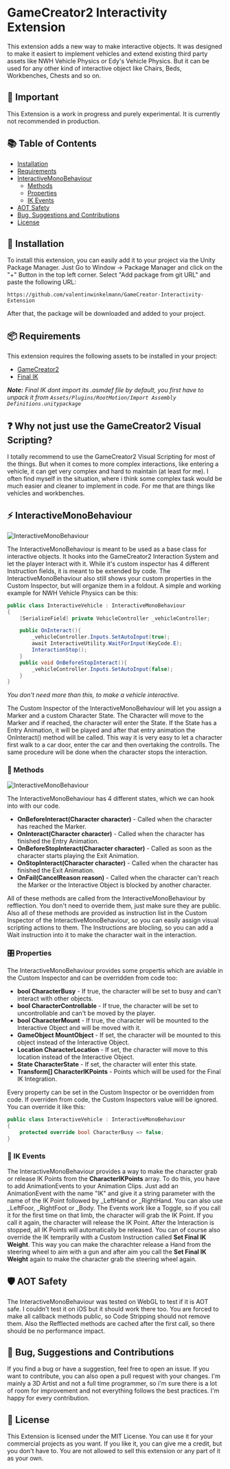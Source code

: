 # GameCreator2 Interactivity Extension
This extension adds a new way to make interactive objects. It was designed to make it easiert to implement vehicles and extend existing third party assets like NWH Vehicle Physics or Edy's Vehicle Physics. But it can be used for any other kind of interactive object like Chairs, Beds, Workbenches, Chests and so on.

## 🚨 Important
This Extension is a work in progress and purely experimental. It is currently not recommended in production.

## 📚 Table of Contents
- [Installation](#-installation)
- [Requirements](#-requirements)
- [InteractiveMonoBehaviour](#-interactivemonobehaviour)
  - [Methods](#-methods)
  - [Properties](#-properties)
  - [IK Events](#-ik-events)
- [AOT Safety](#-aot-safety)
- [Bug, Suggestions and Contributions](#-bug-suggestions-and-contributions)
- [License](#-license)

## 💾 Installation
To install this extension, you can easily add it to your project via the Unity Package Manager. Just Go to Window -> Package Manager and click on the "+" Button in the top left corner. Select "Add package from git URL" and paste the following URL:
```
https://github.com/valentinwinkelmann/GameCreator-Interactivity-Extension
```
After that, the package will be downloaded and added to your project.

## 📦 Requirements
This extension requires the following assets to be installed in your project:
- [GameCreator2](https://assetstore.unity.com/packages/tools/game-toolkits/game-creator-2-203069)
- [Final IK](https://assetstore.unity.com/packages/tools/animation/final-ik-14290)

***Note:** Final IK dont import its .asmdef file by default, you first have to unpack it from ```Assets/Plugins/RootMotion/Import Assembly Definitions.unitypackage```* 

## ❓ Why not just use the GameCreator2 Visual Scripting?
I totally recommend to use the GameCreator2 Visual Scripting for most of the things. But when it comes to more complex interactions, like entering a vehicle, it can get very complex and hard to maintain (at least for me). I often find myself in the situation, where i think some complex task would be much easier and cleaner to implement in code. For me that are things like vehicles and workbenches.

## ⚡ InteractiveMonoBehaviour
![InteractiveMonoBehaviour](/.GithubDocumentation~/Inspector_01.png)

The InteractiveMonoBehaviour is meant to be used as a base class for interactive objects. It hooks into the GameCreator2 Interaction System and let the player Interact with it. While it's custom inspector has 4 different Instruction fields, it is meant to be extended by code. The InteractiveMonoBehaviour also still shows your custom properties in the Custom Inspector, but will organize them in a foldout.
A simple and working example for NWH Vehicle Physics can be this:
```csharp
public class InteractiveVehicle : InteractiveMonoBehaviour
{
    [SerializeField] private VehicleController _vehicleController;

    public OnInteract(){
        _vehicleController.Inputs.SetAutoInput(true);
        await InteractiveUtility.WaitForInput(KeyCode.E);
        InteractionStop();
    }
    public void OnBeforeStopInteract(){
        _vehicleController.Inputs.SetAutoInput(false);
    }
}
```
*You don't need more than this, to make a vehicle interactive.*

The Custom Inspector of the InteractiveMonoBehaviour will let you assign a Marker and a custom Character State. The Character will move to the Marker and if reached, the character will enter the State. If the State has a Entry Animation, it will be played and after that entry animation the OnInteract() method will be called. This way it is very easy to let a character first walk to a car door, enter the car and then overtaking the controlls. The same procedure will be done when the character stops the interaction.
### 🔌 Methods
![InteractiveMonoBehaviour](/.GithubDocumentation~/Inspector_02.png)

The InteractiveMonoBehaviour has 4 different states, which we can hook into with our code.
- **OnBeforeInteract(Character character)** - Called when the character has reached the Marker.
- **OnInteract(Character character)** - Called when the character has finished the Entry Animation.
- **OnBeforeStopInteract(Character character)** - Called as soon as the character starts playing the Exit Animation.
- **OnStopInteract(Character character)** - Called when the character has finished the Exit Animation.
- **OnFail(CancelReason reason)** - Called when the character can't reach the Marker or the Interactive Object is blocked by another character.

All of these methods are called from the InteractiveMonoBehaviour by refflection. You don't need to override them, just make sure they are public. Also all of these methods are provided as instruction list in the Custom Inspector of the InteractiveMonoBehaviour, so you can easily assign visual scripting actions to them. The Instructions are blocling, so you can add a Wait instruction into it to make the character wait in the interaction.

### 🎛️ Properties
The InteractiveMonoBehaviour provides some propertis which are aviable in the Custom Inspector and can be overridden from code too:
- **bool CharacterBusy** - If true, the character will be set to busy and can't interact with other objects.
- **bool CharacterControllable** - If true, the character will be set to uncontrollable and can't be moved by the player.
- **bool CharacterMount** - If true, the character will be mounted to the Interactive Object and will be moved with it.
- **GameObject MountObject** - If set, the character will be mounted to this object instead of the Interactive Object.
- **Location CharacterLocation** - If set, the character will move to this location instead of the Interactive Object.
- **State CharacterState** - If set, the character will enter this state.
- **Transform[] CharacterIKPoints** - Points which will be used for the Final IK Integration.

Every property can be set in the Custom Inspector or be overridden from code. If overriden from code, the Custom Inspectors value will be ignored. You can override it like this:
```csharp
public class InteractiveVehicle : InteractiveMonoBehaviour
{
    protected override bool CharacterBusy => false;
}
```

### 🩻 IK Events
The InteractiveMonoBehaviour provides a way to make the character grab or release IK Points from the **CharacterIKPoints** array. To do this, you have to add AnimationEvents to your Animation Clips.
Just add an AnimationEvent with the name "IK" and give it a string parameter with the name of the IK Point followed by _LeftHand or _RightHand. You can also use _LeftFoor, _RightFoot or _Body. The Events work like a Toggle, so if you call it for the first time on that limb, the character will grab the IK Point. If you call it again, the character will release the IK Point. After the Interaction is stopped, all IK Points will automatically be released.
You can of course also override the IK temprarily with a Custom Instruction called **Set Final IK Weight**. This way you can make the charachter release a Hand from the steering wheel to aim with a gun and after aim you call the **Set Final IK Weight** again to make the character grab the steering wheel again.


## 🛡️ AOT Safety
The InteractiveMonoBehaviour was tested on WebGL to test if it is AOT safe. I couldn't test it on iOS but it should work there too. You are forced to make all callback methods public, so Code Stripping should not remove them. Also the Refflected methods are cached after the first call, so there should be no performance impact.

## 🦄 Bug, Suggestions and Contributions
If you find a bug or have a suggestion, feel free to open an issue. If you want to contribute, you can also open a pull request with your changes. I'm mainly a 3D Artist and not a full time programmer, so i'm sure there is a lot of room for improvement and not everything follows the best practices. I'm happy for every contribution.

## 📜 License
This Extension is licensed under the MIT License. You can use it for your commercial projects as you want. If you like it, you can give me a credit, but you don't have to. You are not allowed to sell this extension or any part of it as your own.